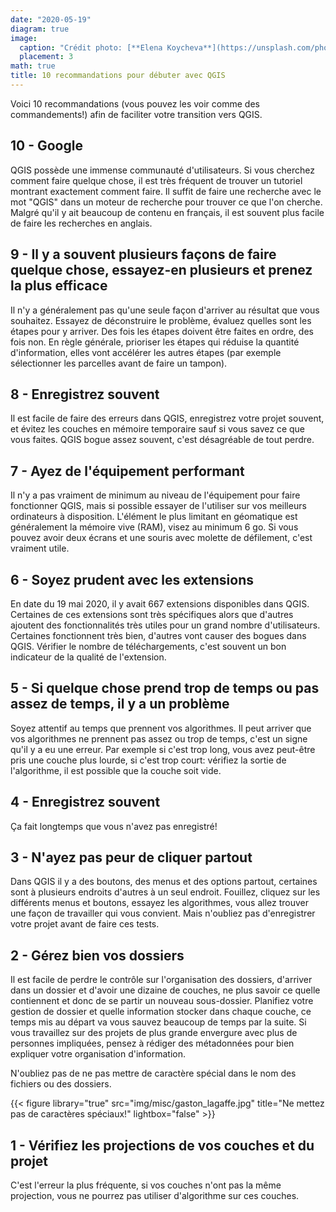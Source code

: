 ```yaml
---
date: "2020-05-19"
diagram: true
image:
  caption: "Crédit photo: [**Elena Koycheva**](https://unsplash.com/photos/GUYCM0jhuSA)"
  placement: 3
math: true
title: 10 recommandations pour débuter avec QGIS
---
```


Voici 10 recommandations (vous pouvez les voir comme des commandements!) afin de faciliter votre transition vers QGIS.


## 10 - Google

QGIS possède une immense communauté d'utilisateurs. Si vous cherchez comment faire quelque chose, il est très fréquent de trouver un tutoriel montrant exactement comment faire. Il suffit de faire une recherche avec le mot "QGIS" dans un moteur de recherche pour trouver ce que l'on cherche. Malgré qu'il y ait beaucoup de contenu en français, il est souvent plus facile de faire les recherches en anglais.


## 9 - Il y a souvent plusieurs façons de faire quelque chose, essayez-en plusieurs et prenez la plus efficace

Il n'y a généralement pas qu'une seule façon d'arriver au résultat que vous souhaitez. Essayez de déconstruire le problème, évaluez quelles sont les étapes pour y arriver. Des fois les étapes doivent être faites en ordre, des fois non. En règle générale, prioriser les étapes qui réduise la quantité d'information, elles vont accélérer les autres étapes (par exemple sélectionner les parcelles avant de faire un tampon).


## 8 - Enregistrez souvent
 
Il est facile de faire des erreurs dans QGIS, enregistrez votre projet souvent, et évitez les couches en mémoire temporaire sauf si vous savez ce que vous faites. QGIS bogue assez souvent, c'est désagréable de tout perdre. 

 
## 7 - Ayez de l'équipement performant

Il n'y a pas vraiment de minimum au niveau de l'équipement pour faire fonctionner QGIS, mais si possible essayer de l'utiliser sur vos meilleurs ordinateurs à disposition. L'élément le plus limitant en géomatique est généralement la mémoire vive (RAM), visez au minimum 6 go. Si vous pouvez avoir deux écrans et une souris avec molette de défilement, c'est vraiment utile.


## 6 - Soyez prudent avec les extensions

En date du 19 mai 2020, il y avait 667 extensions disponibles dans QGIS. Certaines de ces extensions sont très spécifiques alors que d'autres ajoutent des fonctionnalités très utiles pour un grand nombre d'utilisateurs. Certaines fonctionnent très bien, d'autres vont causer des bogues dans QGIS. Vérifier le nombre de téléchargements, c'est souvent un bon indicateur de la qualité de l'extension.




## 5 - Si quelque chose prend trop de temps ou pas assez de temps, il y a un problème

Soyez attentif au temps que prennent vos algorithmes. Il peut arriver que vos algorithmes ne prennent pas assez ou trop de temps, c'est un signe qu'il y a eu une erreur. Par exemple si c'est trop long, vous avez peut-être pris une couche plus lourde, si c'est trop court: vérifiez la sortie de l'algorithme, il est possible que la couche soit vide.  



## 4 - Enregistrez souvent

Ça fait longtemps que vous n'avez pas enregistré!

## 3 - N'ayez pas peur de cliquer partout

Dans QGIS il y a des boutons, des menus et des options partout, certaines sont à plusieurs endroits d'autres à un seul endroit. Fouillez, cliquez sur les différents menus et boutons, essayez les algorithmes, vous allez trouver une façon de travailler qui vous convient. Mais n'oubliez pas d'enregistrer votre projet avant de faire ces tests.



## 2 - Gérez bien vos dossiers


Il est facile de perdre le contrôle sur l'organisation des dossiers, d'arriver dans un dossier et d'avoir une dizaine de couches, ne plus savoir ce quelle contiennent et donc de se partir un nouveau sous-dossier. Planifiez votre gestion de dossier et quelle information stocker dans chaque couche, ce temps mis au départ va vous sauvez beaucoup de temps par la suite. Si vous travaillez sur des projets de plus grande envergure avec plus de personnes impliquées, pensez à rédiger des métadonnées pour bien expliquer votre organisation d'information.

N'oubliez pas de ne pas mettre de caractère spécial dans le nom des fichiers ou des dossiers.

{{< figure library="true" src="img/misc/gaston_lagaffe.jpg" title="Ne mettez pas de caractères spéciaux!" lightbox="false" >}}


## 1 - Vérifiez les projections de vos couches et du projet

C'est l'erreur la plus fréquente, si vos couches n'ont pas la même projection, vous ne pourrez pas utiliser d'algorithme sur ces couches. 
